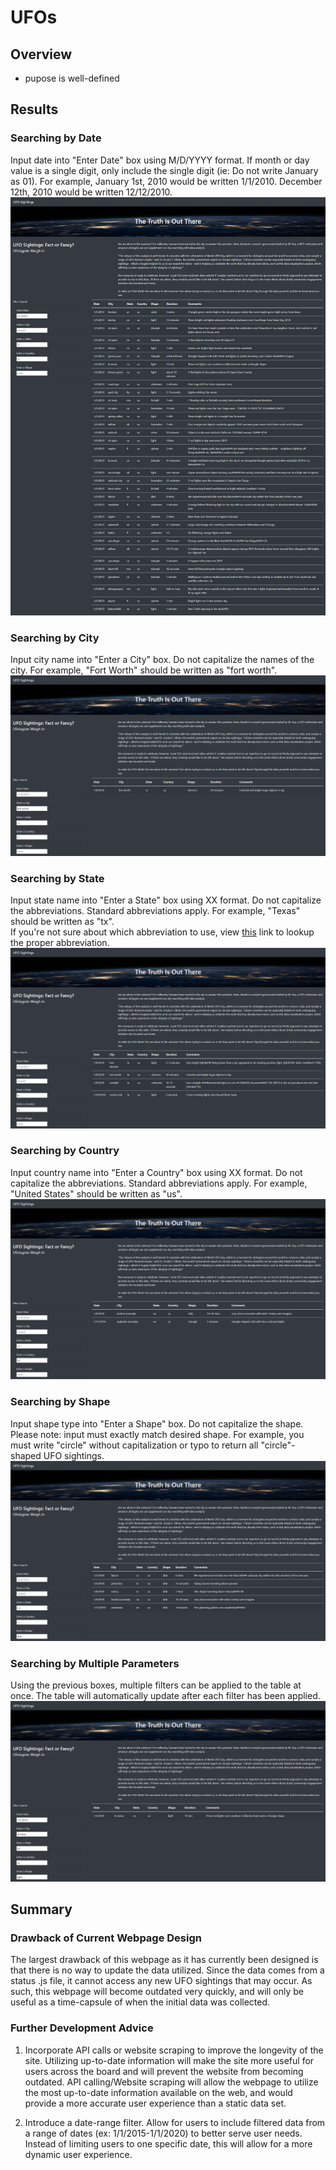 # UFOs

## Overview
- pupose is well-defined

## Results
### Searching by Date
Input date into "Enter Date" box using M/D/YYYY format. If month or day value is a single digit, only include the single digit (ie: Do not write January as 01). 
For example, January 1st, 2010 would be written 1/1/2010. December 12th, 2010 would be written 12/12/2010. </br>
![Search By Date](static/images/date.png)

### Searching by City
Input city name into "Enter a City" box. Do not capitalize the names of the city. 
For example, "Fort Worth" should be written as "fort worth". </br>
![Search By City](static/images/city.png)

### Searching by State
Input state name into "Enter a State" box using XX format. Do not capitalize the abbreviations. Standard abbreviations apply. 
For example, "Texas" should be written as "tx". </br>
If you're not sure about which abbreviation to use, view [this](https://www.faa.gov/air_traffic/publications/atpubs/cnt_html/appendix_a.html) link to lookup the proper abbreviation. </br>
![Search By State](static/images/state.png)

### Searching by Country
Input country name into "Enter a Country" box using XX format. Do not capitalize the abbreviations. Standard abbreviations apply. 
For example, "United States" should be written as "us". </br>
![Search By Country](static/images/country.png)

### Searching by Shape
Input shape type into "Enter a Shape" box. Do not capitalize the shape. 
Please note: input must exactly match desired shape. For example, you must write "circle" without capitalization or typo to return all "circle"-shaped UFO sightings. </br>
![Search By Shape](static/images/shape.png)

### Searching by Multiple Parameters
Using the previous boxes, multiple filters can be applied to the table at once. The table will automatically update after each filter has been applied. </br>
![Search By Multiple Params](static/images/multiple.png)

## Summary

### Drawback of Current Webpage Design
The largest drawback of this webpage as it has currently been designed is that there is no way to update the data utilized. 
Since the data comes from a status .js file, it cannot access any new UFO sightings that may occur. 
As such, this webpage will become outdated very quickly, and will only be useful as a time-capsule of when the initial data was collected. 

### Further Development Advice
1. Incorporate API calls or website scraping to improve the longevity of the site. 
Utilizing up-to-date information will make the site more useful for users across the board and will prevent the website from becoming outdated. 
API calling/Website scraping will allow the webpage to utilize the most up-to-date information available on the web, and would provide a more accurate user experience than a static data set. 

2. Introduce a date-range filter. Allow for users to include filtered data from a range of dates (ex: 1/1/2015-1/1/2020) to better serve user needs. 
Instead of limiting users to one specific date, this will allow for a more dynamic user experience. 